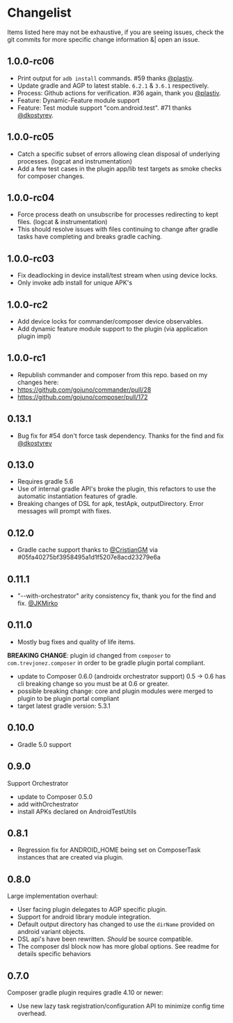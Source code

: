 # Changelist
Items listed here may not be exhaustive, if you are seeing issues, check the git commits for more specific change information &| open an issue.

## 1.0.0-rc06
- Print output for `adb install` commands. #59 thanks [@plastiv](https://github.com/plastiv).
- Update gradle and AGP to latest stable. `6.2.1` & `3.6.1` respectively.
- Process: Github actions for verification. #36 again, thank you [@plastiv](https://github.com/plastiv).
- Feature: Dynamic-Feature module support
- Feature: Test module support "com.android.test". #71 thanks [@dkostyrev](https://github.com/dkostyrev).

## 1.0.0-rc05
- Catch a specific subset of errors allowing clean disposal of underlying processes. (logcat and instrumentation)
- Add a few test cases in the plugin app/lib test targets as smoke checks for composer changes. 

## 1.0.0-rc04
- Force process death on unsubscribe for processes redirecting to kept files. (logcat & instrumentation)
- This should resolve issues with files continuing to change after gradle tasks have completing and breaks gradle caching.

## 1.0.0-rc03
- Fix deadlocking in device install/test stream when using device locks.
- Only invoke adb install for unique APK's

## 1.0.0-rc2
- Add device locks for commander/composer device observables.
- Add dynamic feature module support to the plugin (via application plugin impl)

## 1.0.0-rc1
- Republish commander and composer from this repo. based on my changes here:
 - https://github.com/gojuno/commander/pull/28
 - https://github.com/gojuno/composer/pull/172

## 0.13.1
- Bug fix for #54 don't force task dependency. Thanks for the find and fix [@dkostyrev](https://github.com/dkostyrev)
 
## 0.13.0
- Requires gradle 5.6
- Use of internal gradle API's broke the plugin, this refactors to use the automatic instantiation features of gradle.
- Breaking changes of DSL for apk, testApk, outputDirectory. Error messages will prompt with fixes. 

## 0.12.0
- Gradle cache support thanks to [@CristianGM](https://github.com/CristianGM) via #05fa40275bf3958495a1d1f5207e8acd23279e6a 

## 0.11.1
- "--with-orchestrator" arity consistency fix, thank you for the find and fix. [@JKMirko](https://github.com/JKMirko)

## 0.11.0
- Mostly bug fixes and quality of life items.

**BREAKING CHANGE**: plugin id changed from `composer` to `com.trevjonez.composer` in order to be gradle plugin portal compliant.
 
 - update to Composer 0.6.0 (androidx orchestrator support) 0.5 -> 0.6 has cli breaking change so you must be at 0.6 or greater.
 - possible breaking change: core and plugin modules were merged to plugin to be plugin portal compliant
 - target latest gradle version: 5.3.1
 
## 0.10.0
- Gradle 5.0 support

## 0.9.0
Support Orchestrator
 - update to Composer 0.5.0
 - add withOrchestrator
 - install APKs declared on AndroidTestUtils

## 0.8.1
- Regression fix for ANDROID_HOME being set on ComposerTask instances that are created via plugin.

## 0.8.0
Large implementation overhaul:
- User facing plugin delegates to AGP specific plugin.
- Support for android library module integration.
- Default output directory has changed to use the `dirName` provided on android variant objects.
- DSL api's have been rewritten. *Should* be source compatible.
- The composer dsl block now has more global options. See readme for details specific behaviors

## 0.7.0
Composer gradle plugin requires gradle 4.10 or newer:
- Use new lazy task registration/configuration API to minimize config time overhead.
